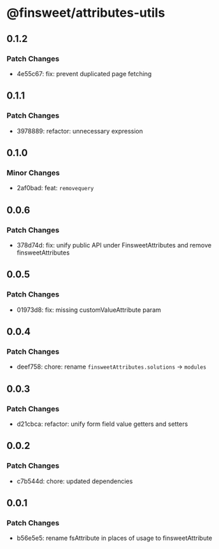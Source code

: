 # @finsweet/attributes-utils

## 0.1.2

### Patch Changes

- 4e55c67: fix: prevent duplicated page fetching

## 0.1.1

### Patch Changes

- 3978889: refactor: unnecessary expression

## 0.1.0

### Minor Changes

- 2af0bad: feat: `removequery`

## 0.0.6

### Patch Changes

- 378d74d: fix: unify public API under FinsweetAttributes and remove finsweetAttributes

## 0.0.5

### Patch Changes

- 01973d8: fix: missing customValueAttribute param

## 0.0.4

### Patch Changes

- deef758: chore: rename `finsweetAttributes.solutions` -> `modules`

## 0.0.3

### Patch Changes

- d21cbca: refactor: unify form field value getters and setters

## 0.0.2

### Patch Changes

- c7b544d: chore: updated dependencies

## 0.0.1

### Patch Changes

- b56e5e5: rename fsAttribute in places of usage to finsweetAttribute
